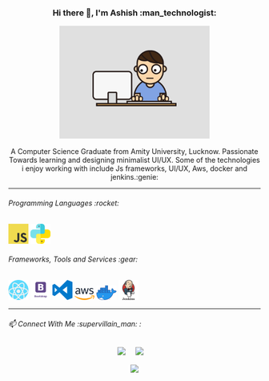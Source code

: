 <h3 align='center'> Hi there 👋, I'm Ashish  :man_technologist: </h3>
<p align='center'>
  <img src="https://github.com/ashashishy/ashashishy/blob/master/img/working-gif.gif" width="300px"> 
</p>
<p align='center'>
  A Computer Science Graduate from Amity University, Lucknow. Passionate Towards learning and designing minimalist UI/UX. Some of the technologies i enjoy working with include Js frameworks, UI/UX, Aws, docker and jenkins.:genie:
</p>
<hr>
<h6>Programming Languages  :rocket:</h6>
<span><img src="https://github.com/ashashishy/ashashishy/blob/master/img/logo-javascript-png-file-javascript-logo-png-1052.png" width="40px"> 
<img src="https://github.com/ashashishy/ashashishy/blob/master/img/python.png" width="40px"></span>

<h6>Frameworks, Tools and Services :gear:</h6>
<span>
<img src="https://github.com/ashashishy/ashashishy/blob/master/img/react.png" width="40px"> 
<img src="https://github.com/ashashishy/ashashishy/blob/master/img/bootstrap-png-bootstrap-512.png" width="40px">
<img src="https://github.com/ashashishy/ashashishy/blob/master/img/214-2146480_visual-studio-code-logo-png-transparent-visual-studio.png" width="40px"> 
<img src="https://github.com/ashashishy/ashashishy/blob/master/img/Amazon_Web_Services_Logo.svg" width="40px">
<img src="https://github.com/ashashishy/ashashishy/blob/master/img/Moby-logo.png" width="40px">
<img src="https://github.com/ashashishy/ashashishy/blob/master/img/unnamed.png" width="40px">
</span>

<hr>
<h6>📫 Connect With Me :supervillain_man: :</h6>
<p align='center'>
  <a href="https://twitter.com/ashish6_6"><img src="https://img.shields.io/badge/twitter-%231DA1F2.svg?&style=for-the-badge&logo=twitter&logoColor=white" /></a>&nbsp;&nbsp;&nbsp;&nbsp;
  <a href="https://www.linkedin.com/in/ashish-y-b1a14a126/"><img src="https://img.shields.io/badge/linkedin-%230077B5.svg?&style=for-the-badge&logo=linkedin&logoColor=white" /></a>&nbsp;&nbsp;&nbsp;&nbsp;
  
</p>
<p align='center'><img align='center' src="https://forthebadge.com/images/badges/winter-is-coming.svg"></p>
<!--
**ashashishy/ashashishy** is a ✨ _special_ ✨ repository because its `README.md` (this file) appears on your GitHub profile.

Here are some ideas to get you started:

- 🔭 I’m currently working on ...
- 🌱 I’m currently learning ...
- 👯 I’m looking to collaborate on ...
- 🤔 I’m looking for help with ...
- 💬 Ask me about ...
- 📫 How to reach me: ...
- 😄 Pronouns: ...
- ⚡ Fun fact: ...
-->
